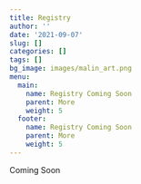 ```yaml
---
title: Registry
author: ''
date: '2021-09-07'
slug: []
categories: []
tags: []
bg_image: images/malin_art.png
menu:
  main:
    name: Registry Coming Soon
    parent: More
    weight: 5
  footer:
    name: Registry Coming Soon
    parent: More
    weight: 5
---
```


Coming Soon